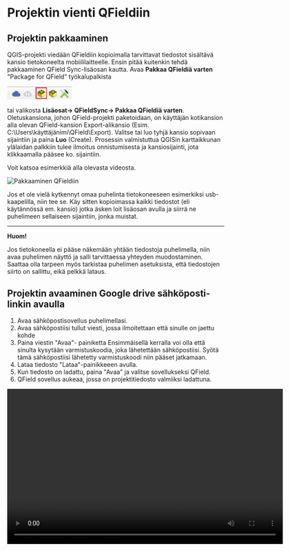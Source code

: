 # Projektin vienti QFieldiin

## Projektin pakkaaminen

QGIS-projekti viedään QFieldiin kopioimalla tarvittavat tiedostot sisältävä kansio tietokoneelta mobiililaitteelle. Ensin pitää kuitenkin tehdä pakkaaminen QField Sync-lisäosan kautta. Avaa **Pakkaa QFieldiä varten** "Package for QField" työkalupalkista

[<img src="img/qfieldsync_pakkaa.png" width="150"/>](img/qfieldsync_pakkaa.png)

tai valikosta **Lisäosat-\> QFieldSync-\> Pakkaa QFieldiä varten**. Oletuskansiona, johon QField-projekti paketoidaan, on käyttäjän kotikansion alla olevan QField-kansion Export-alikansio (Esim. C:\Users\käyttäjänimi\QField\Export). Valitse tai luo tyhjä kansio sopivaan sijaintiin ja paina **Luo** (Create). Prosessin valmistuttua QGISin karttaikkunan ylälaidan palkkiin tulee ilmoitus onnistumisesta ja kansiosijainti, jota klikkaamalla pääsee ko. sijaintiin.

Voit katsoa esimerkkiä alla olevasta videosta.

![Pakkaaminen QFieldiin](img/package_for_qfield_2.gif)

Jos et ole vielä kytkennyt omaa puhelinta tietokoneeseen esimerkiksi usb-kaapelilla, niin tee se. Käy sitten kopioimassa kaikki tiedostot (eli käytännössä em. kansio) jotka äsken loit lisäosan avulla ja siirrä ne puhelimeen sellaiseen sijaintiin, jonka muistat.

---
**Huom!**

 Jos tietokoneella ei pääse näkemään yhtään tiedostoja puhelimella, niin avaa puhelimen näyttö ja salli tarvittaessa yhteyden muodostaminen. Saattaa olla tarpeen myös tarkistaa puhelimen asetuksista, että tiedostojen siirto on sallittu, eikä pelkkä lataus.

## Projektin avaaminen Google drive sähköposti-linkin avaulla

1. Avaa sähköpostisovellus puhelimellasi.
2. Avaa sähköpostiisi tullut viesti, jossa ilmoitettaan että sinulle on jaettu kohde
3. Paina viestin "Avaa"- painiketta
  Ensimmäisellä kerralla voi olla että sinulta kysytään varmistuskoodia, joka lähetettään sähköpostiisi. Syötä tämä sähköpostiisi lähetetty varmistuskoodi niin pääset jatkamaan.
4. Lataa tiedosto "Lataa"-painikkeeen avulla.
5. Kun tiedosto on ladattu, paina "Avaa" ja valitse sovellukseksi QField.
6. QField sovellus aukeaa, jossa on projektitiedosto valmiiksi ladattuna.


<video width="640" height="360" controls>

<source src="img/qfield_projektin_avaus_spostista.mp4" type="video/mp4">

Your browser does not support the video tag. </video>

## Projektin avaaminen Google driven avulla (Android)

1. Avaa Google drive- puhelimellasi 
2. Klikkaa GeoPackage -tiedostoa, joka on jaettu sinulle. (Yleensä näkyy heti aloitussivulla)
3. Valitse sovellukseksi QField.
4. QField sovellus aukeaa, jossa on projektitiedosto valmiiksi ladattuna.


<video width="640" height="360" controls>

<source src="img/qfield_projektin_avaus_drivesta.mp4" type="video/mp4">

Your browser does not support the video tag. </video>
---

## Tiedostojen siirto

Siirtäminen tapahtuu esimerkiksi raahaamalla edellä luotu tiedostokansio (videossa nimellä testiversio1), tai kopioimalla tiedostoina kuten esimerkissä alla. Suosittelemme että luot uuden kansion jokaiselle projektille, jotta tiedostopolut ovat selkeitä.

![Tiedostojen siirto puhelimeen](img/tiedostojen_siirto.gif)
